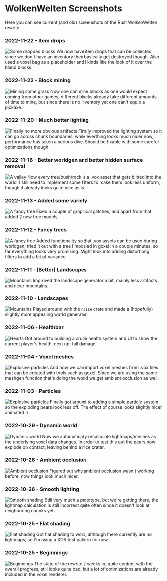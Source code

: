# WolkenWelten Screenshots
Here you can see current (and old) screenshots of the Rust WolkenWelten rewrite.

### 2022-11-22 - Item drops
![Some dropped blocks](./2022_11_22_drop.jpg)
We now have item drops that can be collected, since we don't have an inventory they basically
get destroyed though. Also used a voxel bag as a placeholder and I kinda like the look of it over
the bland blocks.

### 2022-11-22 - Block mining
![Mining some grass](./2022_11_22.jpg)
Now one can mine blocks as one would expect coming from other games, different
blocks already take different amounts of time to mine, but since there is no
inventory yet one can't equip a pickaxe.

### 2022-11-20 - Much better lighting
![Finally no more obvious artifacts](./2022_11_20.jpg)
Finally improved the lighting system so it can go across chunk boundaries, while everthing
looks much nicer now, performance has taken a serious dive. Should be fixable with
some careful optimizations though.

### 2022-11-16 - Better worldgen and better hidden surface removal
![A valley](./2022_11_16.jpg)
Now every tree/bush/rock is a .vox asset that gets blitted into the world, I still
need to implement some filters to make them look less uniform, though it already
looks quite nice as is.

### 2022-11-13 - Added some variety
![A fancy tree](./2022_11_13.jpg)
Fixed a couple of graphical glitches, and apart from that added 2 new tree models.

### 2022-11-12 - Fancy trees
![A fancy tree](./2022_11_12.jpg)
Added functionality so that .vox assets can be used during worldgen, tried it out
with a tree I modeled in goxel in a couple minutes, so far everything looks very
promising. Might look into adding distortiong filters to add a bit of variance.

### 2022-11-11 - (Better) Landscapes
![Mountains](./2022_11_11.jpg)
Improved the landscape generator a bit, mainly less artifacts and nicer mountains.

### 2022-11-10 - Landscapes
![Mountains](./2022_11_10.jpg)
Played around with the `noise` crate and made a (hopefully) slightly more appealing
world generator.

### 2022-11-06 - Healthbar
![Hearts](./2022_11_06.jpg)
Got around to building a crude health system and UI to show the current player's health, next up:
fall damage.

### 2022-11-04 - Voxel meshes
![Explosive particles](./2022_11_04.jpg)
And now we can import voxel meshes from .vox files that can be created with tools such as
goxel. Since we are using the same meshgen function that's doing the world we get ambient occlusion
as well.

### 2022-11-03 - Particles
![Explosive particles](./2022_11_03.jpg)
Finally got around to adding a simple particle system so the exploding pears look less
off. The effect of course looks slightly nicer animated :)

### 2022-10-29 - Dynamic world
![Dynamic world](./2022_10_29.jpg)
Now we automatically recalculate lightmaps/meshes as the underlying voxel
data changes. In order to test this out the pears now explode on contact, leaving
behind a nice crater.

### 2022-10-26 - Ambient occlusion
![Ambient occlusion](./2022_10_26_ao.jpg)
Figured out why ambient occlusion wasn't working before, now things look much
nicer.

### 2022-10-26 - Smooth lighting
![Smooth shading](./2022_10_26.jpg)
Still very much a prototype, but we're getting there, the lightmap calculation is
still incorrect quite often since it doesn't look at neighboring chunks yet.

### 2022-10-25 - Flat shading
![Flat shading](./2022_10_25.png)
Got flat shading to work, although there currently are no lightmaps, so I'm using
a XOR test pattern for now.

### 2022-10-25 - Beginnings
![Beginnings](./2022_10_24.png)
The state of the rewrite 2 weeks in, quite content with the overall progress,
still looks quite bad, but a lot of optimizations are already included in the voxel
renderer.
